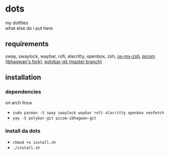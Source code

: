# dots
my dotfiles<br>
what else do i put here 


## requirements
sway, swaylock, waybar, rofi, alacritty, openbox, zsh, [ox-my-zsh](https://ohmyz.sh/), [picom (ibhagwan's fork)](github.com/ibhagwan/picom/), [polybar-git (master branch)](https://github.com/polybar/polybar/tree/master)
## installation
### dependencies
on arch linux
- `sudo pacman -S sway swaylock waybar rofi alacritty openbox neofetch`
- `yay -S polybar-git picom-ibhagwan-git`
### install da dots
- `chmod +x install.sh`
- `./install.sh`

